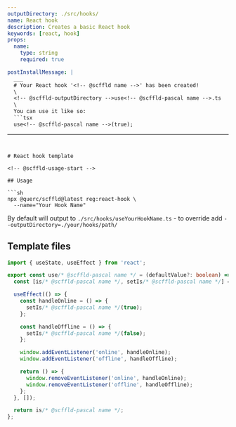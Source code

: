 ```yaml
---
outputDirectory: ./src/hooks/
name: React hook
description: Creates a basic React hook
keywords: [react, hook]
props:
  name:
    type: string
    required: true

postInstallMessage: |
  ___
  # Your React hook '<!-- @scffld name -->' has been created!
  \
  <!-- @scffld-outputDirectory -->use<!-- @scffld-pascal name -->.ts
  \
  You can use it like so:
  ```tsx
  use<!-- @scffld-pascal name -->(true);
  ```
---
```


# React hook template

<!-- @scffld-usage-start -->

## Usage

```sh
npx @querc/scffld@latest reg:react-hook \
  --name="Your Hook Name"
```

By default will output to `./src/hooks/useYourHookName.ts` - to override add `--outputDirectory=./your/hooks/path/`

<!-- @scffld-usage-end -->

## Template files

<!-- prettier-ignore-start -->

```ts { filename: 'use${ @scffld-pascal name }.ts' }
import { useState, useEffect } from 'react';

export const use/* @scffld-pascal name */ = (defaultValue?: boolean) => {
  const [is/* @scffld-pascal name */, setIs/* @scffld-pascal name */] = useState(defaultValue);

  useEffect(() => {
    const handleOnline = () => {
      setIs/* @scffld-pascal name */(true);
    };

    const handleOffline = () => {
      setIs/* @scffld-pascal name */(false);
    };

    window.addEventListener('online', handleOnline);
    window.addEventListener('offline', handleOffline);

    return () => {
      window.removeEventListener('online', handleOnline);
      window.removeEventListener('offline', handleOffline);
    };
  }, []);

  return is/* @scffld-pascal name */;
};

```
<!-- prettier-ignore-end -->
